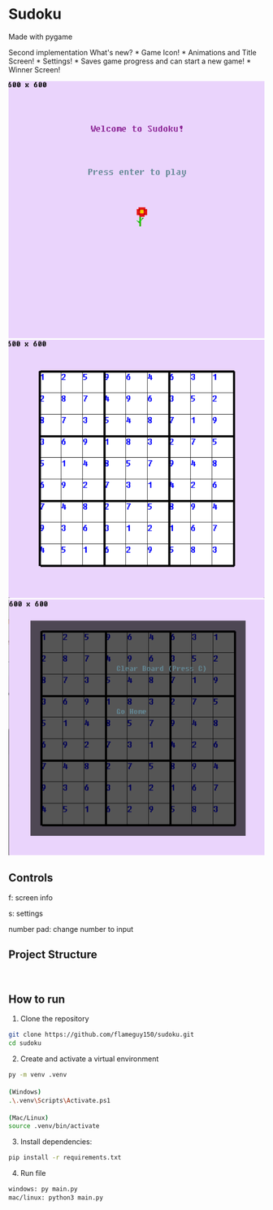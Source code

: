 # Sudoku

Made with pygame

Second implementation
What's new?
    * Game Icon!
    * Animations and Title Screen!
    * Settings!
    * Saves game progress and can start a new game!
    * Winner Screen!

![title](/assets/img/title.png)
![game](/assets/img/game.png)
![settings](/assets/img/settings.png)

## Controls

f: screen info

s: settings

number pad: change number to input

## Project Structure

```


```

## How to run

1. Clone the repository

```bash
git clone https://github.com/flameguy150/sudoku.git
cd sudoku
```

2. Create and activate a virtual environment

```bash
py -m venv .venv

(Windows)
.\.venv\Scripts\Activate.ps1

(Mac/Linux)
source .venv/bin/activate
```

3. Install dependencies:

```bash
pip install -r requirements.txt

```

4. Run file

```bash
windows: py main.py
mac/linux: python3 main.py
```
